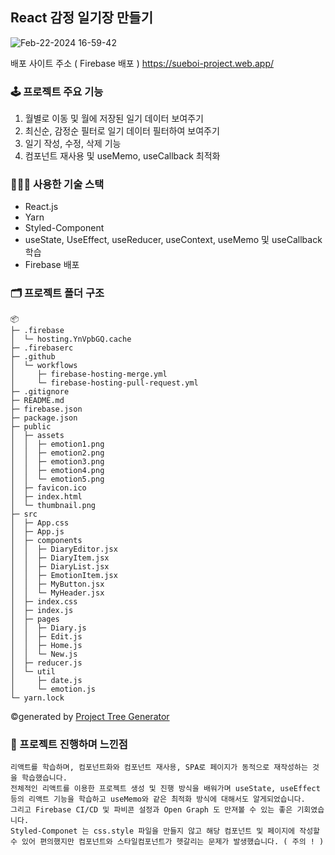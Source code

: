 ## React 감정 일기장 만들기
![Feb-22-2024 16-59-42](https://github.com/sueWavy/emotion_diary/assets/148526219/b8ae226f-f79d-4235-a6bb-ab420719f897)

배포 사이트 주소 ( Firebase 배포 )
https://sueboi-project.web.app/

### 🕹️ 프로젝트 주요 기능
1. 월별로 이동 및 월에 저장된 일기 데이터 보여주기
2. 최신순, 감정순 필터로 일기 데이터 필터하여 보여주기
3. 일기 작성, 수정, 삭제 기능
4. 컴포넌트 재사용 및 useMemo, useCallback 최적화

### 🧑🏻‍💻 사용한 기술 스택
+ React.js
+ Yarn
+ Styled-Component
+ useState, UseEffect, useReducer, useContext, useMemo 및 useCallback 학습
+ Firebase 배포

### 🗂️ 프로젝트 폴더 구조 
```
📦 
├─ .firebase
│  └─ hosting.YnVpbGQ.cache
├─ .firebaserc
├─ .github
│  └─ workflows
│     ├─ firebase-hosting-merge.yml
│     └─ firebase-hosting-pull-request.yml
├─ .gitignore
├─ README.md
├─ firebase.json
├─ package.json
├─ public
│  ├─ assets
│  │  ├─ emotion1.png
│  │  ├─ emotion2.png
│  │  ├─ emotion3.png
│  │  ├─ emotion4.png
│  │  └─ emotion5.png
│  ├─ favicon.ico
│  ├─ index.html
│  └─ thumbnail.png
├─ src
│  ├─ App.css
│  ├─ App.js
│  ├─ components
│  │  ├─ DiaryEditor.jsx
│  │  ├─ DiaryItem.jsx
│  │  ├─ DiaryList.jsx
│  │  ├─ EmotionItem.jsx
│  │  ├─ MyButton.jsx
│  │  └─ MyHeader.jsx
│  ├─ index.css
│  ├─ index.js
│  ├─ pages
│  │  ├─ Diary.js
│  │  ├─ Edit.js
│  │  ├─ Home.js
│  │  └─ New.js
│  ├─ reducer.js
│  └─ util
│     ├─ date.js
│     └─ emotion.js
└─ yarn.lock
```
©generated by [Project Tree Generator](https://woochanleee.github.io/project-tree-generator)

### 🎥 프로젝트 진행하며 느낀점

```
리액트를 학습하며, 컴포넌트화와 컴포넌트 재사용, SPA로 페이지가 동적으로 재작성하는 것을 학습했습니다.
전체적인 리액트를 이용한 프로젝트 생성 및 진행 방식을 배워가며 useState, useEffect 등의 리액트 기능을 학습하고 useMemo와 같은 최적화 방식에 대해서도 알게되었습니다.
그리고 Firebase CI/CD 및 파비콘 설정과 Open Graph 도 만져볼 수 있는 좋은 기회였습니다.
Styled-Componet 는 css.style 파일을 만들지 않고 해당 컴포넌트 및 페이지에 작성할 수 있어 편의했지만 컴포넌트와 스타일컴포넌트가 헷갈리는 문제가 발생했습니다. ( 주의 ! )
```
